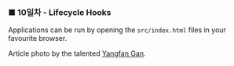 <h3>■ 10일차 - Lifecycle Hooks</h3>

Applications can be run by opening the `src/index.html` files in your favourite browser.

Article photo by the talented [Yangfan Gan](https://unsplash.com/photos/Z8XMAHDpjyU).
